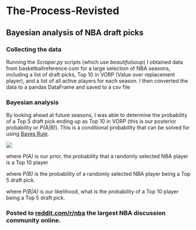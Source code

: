 # The-Process-Revisted
## Bayesian analysis of NBA draft picks

### Collecting the data
Running the *Scraper.py* scripts (which use *beautifulsoup*) I obtained data from basketballreference.com for a large selection of NBA seasons, including a list of draft picks, Top 10 in VORP (Value over replacement player), and a list of all active players for each season. I then converted the data to a pandas DataFrame and saved to a csv file

### Bayesian analysis
By looking ahead at future seasons, I was able to determine the probability of a Top 5 draft pick ending up as Top 10  in VORP (this is our posterior probability or *P(A|B)*). This is a conditional probability that can be solved for using [Bayes Rule](https://en.wikipedia.org/wiki/Bayes%27_theorem).

<img src="https://latex.codecogs.com/svg.latex?\Large&space;P(A|B)=\frac{P(B|A)P(A)}{P(B)}"/>

where *P(A)* is our prior, the probability that a randomly selected NBA player is a Top 10 player

where *P(B)* is the probability of a randomly selected NBA player being a Top 5 draft pick.

where *P(B|A)* is our likelihood, what is the probability of a Top 10 player being a Top 5 draft pick.

### Posted to [reddit.com/r/nba](https://www.reddit.com/r/nba/comments/91h5lk/oc_the_process_revisited_evaluating_the_odds_of/?ref=share&ref_source=link) the largest NBA discussion community online.
